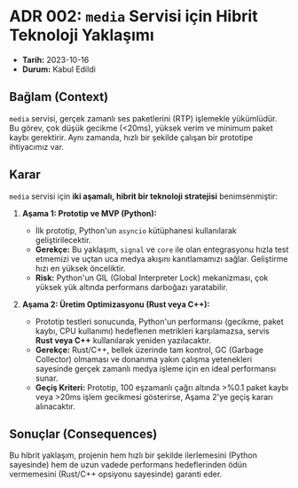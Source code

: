 # ADR 002: `media` Servisi için Hibrit Teknoloji Yaklaşımı

- **Tarih:** 2023-10-16
- **Durum:** Kabul Edildi

## Bağlam (Context)

`media` servisi, gerçek zamanlı ses paketlerini (RTP) işlemekle yükümlüdür. Bu görev, çok düşük gecikme (<20ms), yüksek verim ve minimum paket kaybı gerektirir. Aynı zamanda, hızlı bir şekilde çalışan bir prototipe ihtiyacımız var.

## Karar

`media` servisi için **iki aşamalı, hibrit bir teknoloji stratejisi** benimsenmiştir:

1.  **Aşama 1: Prototip ve MVP (Python):**
    *   İlk prototip, Python'un `asyncio` kütüphanesi kullanılarak geliştirilecektir.
    *   **Gerekçe:** Bu yaklaşım, `signal` ve `core` ile olan entegrasyonu hızla test etmemizi ve uçtan uca medya akışını kanıtlamamızı sağlar. Geliştirme hızı en yüksek önceliktir.
    *   **Risk:** Python'un GIL (Global Interpreter Lock) mekanizması, çok yüksek yük altında performans darboğazı yaratabilir.

2.  **Aşama 2: Üretim Optimizasyonu (Rust veya C++):**
    *   Prototip testleri sonucunda, Python'un performansı (gecikme, paket kaybı, CPU kullanımı) hedeflenen metrikleri karşılamazsa, servis **Rust veya C++** kullanılarak yeniden yazılacaktır.
    *   **Gerekçe:** Rust/C++, bellek üzerinde tam kontrol, GC (Garbage Collector) olmaması ve donanıma yakın çalışma yetenekleri sayesinde gerçek zamanlı medya işleme için en ideal performansı sunar.
    *   **Geçiş Kriteri:** Prototip, 100 eşzamanlı çağrı altında >%0.1 paket kaybı veya >20ms işlem gecikmesi gösterirse, Aşama 2'ye geçiş kararı alınacaktır.

## Sonuçlar (Consequences)

Bu hibrit yaklaşım, projenin hem hızlı bir şekilde ilerlemesini (Python sayesinde) hem de uzun vadede performans hedeflerinden ödün vermemesini (Rust/C++ opsiyonu sayesinde) garanti eder.
